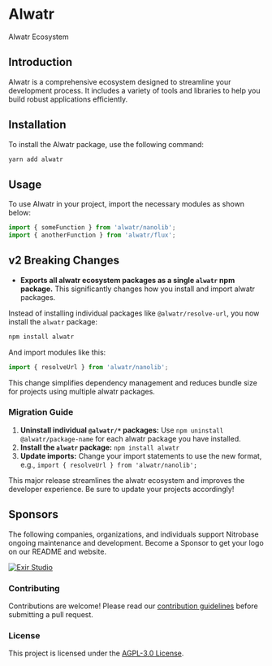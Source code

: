 # Alwatr

Alwatr Ecosystem

## Introduction

Alwatr is a comprehensive ecosystem designed to streamline your development process. It includes a variety of tools and libraries to help you build robust applications efficiently.

## Installation

To install the Alwatr package, use the following command:

```sh
yarn add alwatr
```

## Usage

To use Alwatr in your project, import the necessary modules as shown below:

```typescript
import { someFunction } from 'alwatr/nanolib';
import { anotherFunction } from 'alwatr/flux';
```

## v2 Breaking Changes

- **Exports all alwatr ecosystem packages as a single `alwatr` npm package.** This significantly changes how you install and import alwatr packages. 

Instead of installing individual packages like `@alwatr/resolve-url`, you now install the `alwatr` package:

```bash
npm install alwatr
```

And import modules like this:

```ts
import { resolveUrl } from 'alwatr/nanolib';
```

This change simplifies dependency management and reduces bundle size for projects using multiple alwatr packages.

### Migration Guide

1. **Uninstall individual `@alwatr/*` packages:**  Use `npm uninstall @alwatr/package-name` for each alwatr package you have installed.
2. **Install the `alwatr` package:** `npm install alwatr`
3. **Update imports:** Change your import statements to use the new format, e.g., `import { resolveUrl } from 'alwatr/nanolib';`

This major release streamlines the alwatr ecosystem and improves the developer experience. Be sure to update your projects accordingly!

## Sponsors

The following companies, organizations, and individuals support Nitrobase ongoing maintenance and development. Become a Sponsor to get your logo on our README and website.

[![Exir Studio](https://avatars.githubusercontent.com/u/181194967?s=200&v=4)](https://exirstudio.com)

### Contributing

Contributions are welcome! Please read our [contribution guidelines](https://github.com/Alwatr/.github/blob/next/CONTRIBUTING.md) before submitting a pull request.

### License

This project is licensed under the [AGPL-3.0 License](LICENSE).
